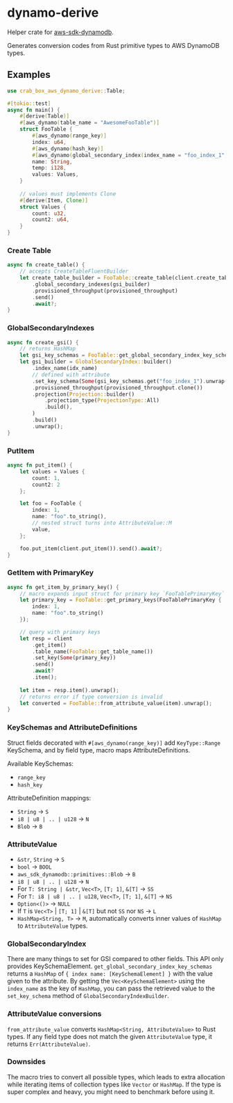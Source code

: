 # dynamo-derive

Helper crate for [aws-sdk-dynamodb](https://docs.rs/aws-sdk-dynamodb/latest/aws_sdk_dynamodb/).

Generates conversion codes from Rust primitive types to AWS DynamoDB types.

## Examples

```rust
use crab_box_aws_dynamo_derive::Table;

#[tokio::test]
async fn main() {
    #[derive(Table)]
    #[aws_dynamo(table_name = "AwesomeFooTable")]
    struct FooTable {
        #[aws_dynamo(range_key)]
        index: u64,
        #[aws_dynamo(hash_key)]
        #[aws_dynamo(global_secondary_index(index_name = "foo_index_1", hash_key))]
        name: String,
        temp: i128,
        values: Values,
    }
    
    // values must implements Clone
    #[derive(Item, Clone)]
    struct Values {
        count: u32,
        count2: u64,
    }
}
```

### Create Table
```rust
async fn create_table() {
    // accepts CreateTableFluentBuilder
    let create_table_builder = FooTable::create_table(client.create_table())
        .global_secondary_indexes(gsi_builder)
        .provisioned_throughput(provisioned_throughput)
        .send()
        .await?;
}

```

### GlobalSecondaryIndexes
```rust
async fn create_gsi() {
    // returns HashMap
    let gsi_key_schemas = FooTable::get_global_secondary_index_key_schemas();
    let gsi_builder = GlobalSecondaryIndex::builder()
        .index_name(idx_name)
        // defined with attribute
        .set_key_schema(Some(gsi_key_schemas.get("foo_index_1").unwrap().clone()))
        .provisioned_throughput(provisioned_throughput.clone())
        .projection(Projection::builder()
            .projection_type(ProjectionType::All)
            .build(),
        )
        .build()
        .unwrap();
}
```

### PutItem
```rust
async fn put_item() {
    let values = Values {
        count: 1,
        count2: 2
    };

    let foo = FooTable {
        index: 1,
        name: "foo".to_string(),
        // nested struct turns into AttributeValue::M
        value,
    };

    foo.put_item(client.put_item()).send().await?;
}
```

### GetItem with PrimaryKey
```rust
async fn get_item_by_primary_key() {
    // macro expands input struct for primary key `FooTablePrimaryKey`
    let primary_key = FooTable::get_primary_keys(FooTablePrimaryKey {
        index: 1,
        name: "foo".to_string()
    });

    // query with primary keys
    let resp = client
        .get_item()
        .table_name(FooTable::get_table_name())
        .set_key(Some(primary_key))
        .send()
        .await?
        .item();
    
    let item = resp.item().unwrap();
    // returns error if type conversion is invalid
    let converted = FooTable::from_attribute_value(item).unwrap();
}
```

### KeySchemas and AttributeDefinitions

Struct fields decorated with `#[aws_dynamo(range_key)]` add `KeyType::Range` KeySchema, and by field type, macro maps 
AttributeDefinitions.

Available KeySchemas:

- `range_key`
- `hash_key`

AttributeDefinition mappings:
- `String` -> `S`
- `i8 | u8 | .. | u128` -> `N`
- `Blob` -> `B`

### AttributeValue

- `&str`, `String` -> `S`
- `bool` -> `BOOL`
- `aws_sdk_dynamodb::primitives::Blob` -> `B`
- `i8 | u8 | .. | u128` -> `N`
- For `T: String | &str`, `Vec<T>`, `[T; 1]`, `&[T]` -> `SS`
- For `T: i8 | u8 | .. | u128`, `Vec<T>`, `[T; 1]`, `&[T]` -> `NS`
- `Option<()>` -> `NULL`
- If `T` is `Vec<T>` | `[T; 1]` | `&[T]` but not `SS` nor `NS` -> `L`
- `HashMap<String, T>` -> `M`, automatically converts inner values of `HashMap` to `AttributeValue` types.

### GlobalSecondaryIndex

There are many things to set for GSI compared to other fields. This API only provides KeySchemaElement. 
`get_global_secondary_index_key_schemas` returns a `HashMap` of `{ index name: [KeySchemaElement] }` with the value given to the attribute. 
By getting the `Vec<KeySchemaElement>` using the `index_name` as the key of `HashMap`, you can pass the retrieved value to the `set_key_schema` method of `GlobalSecondaryIndexBuilder`.

### AttributeValue conversions

`from_attribute_value` converts `HashMap<String, AttributeValue>` to Rust types. 
If any field type does not match the given `AttributeValue` type, it returns `Err(AttributeValue)`.

### Downsides

The macro tries to convert all possible types, which leads to extra allocation while iterating items of collection types like `Vector` or `HashMap`. 
If the type is super complex and heavy, you might need to benchmark before using it.
